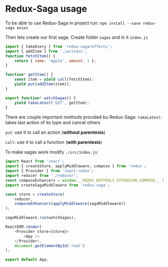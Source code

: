 # Redux-Saga usage

To be able to use Redux-Saga in project run:
`npm install --save redux-saga axios`

Then lets create our first saga. Create folder `sagas` and in it `index.js`

```js
import { takeEvery } from 'redux-saga/effects';
import { addItem } from './actions';
function fetchItem() {
    return { name: 'Apple', amount: 1 };
}

function* getItem() {
    const item = yield call(fetchItem);
    yield put(addItem(item));
}

export function* watchSagas() {
    yield takeLatest('GET', getItem);
}
```

There are couple important methods provided bu Redux-Saga:
`takeLatest`: takes last action of its type and cancel others

`put`: use it to call an action (**without parentesis**)

`call`: use it to call a function (**with parentesis**)

To make sagas work modify `./src/index.js`:

```js
import React from 'react';
import { createStore, applyMiddleware, compose } from 'redux';
import { Provider } from 'react-redux';
import reducer from './reducer';
const composeEnhancers = window.__REDUX_DEVTOOLS_EXTENSION_COMPOSE__ || compose;
import createSagaMiddleware from 'redux-saga';

const store = createStore(
    reducer,
    composeEnhancers(applyMiddleware(sagaMiddleware))
);

sagaMiddleware.run(watchSagas);

ReactDOM.render(
    <Provider store={store}>
        <App />
    </Provider>,
    document.getElementById('root')
);

export default App;
```
